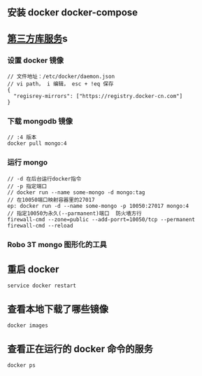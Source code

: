 ## 安装 docker docker-compose

## [第三方库服务](!https://hub.docker.com)s

### 设置 docker 镜像

```
// 文件地址：/etc/docker/daemon.json
// vi path， i 编辑， esc + !eq 保存
{
  "regisrey-mirrors": ["https://registry.docker-cn.com"]
}
```

### 下载 mongodb 镜像

```
// :4 版本
docker pull mongo:4
```

### 运行 mongo

```
// -d 在后台运行docker指令
// -p 指定端口
// docker run --name some-mongo -d mongo:tag
// 在10050端口映射容器里的27017
ep: docker run -d --name some-mongo -p 10050:27017 mongo:4
// 指定10050为永久(--parmanent)端口  防火墙方行
firewall-cmd --zone=public --add-porrt=10050/tcp --permanent
firewall-cmd --reload
```

### Robo 3T mongo 图形化的工具

## 重启 docker

`service docker restart`

## 查看本地下载了哪些镜像

`docker images`

## 查看正在运行的 docker 命令的服务

`docker ps`
